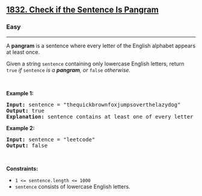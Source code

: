 <h2><a href="https://leetcode.com/problems/check-if-the-sentence-is-pangram/">1832. Check if the Sentence Is Pangram</a></h2><h3>Easy</h3><hr><div style="user-select: auto;"><p style="user-select: auto;">A <strong style="user-select: auto;">pangram</strong> is a sentence where every letter of the English alphabet appears at least once.</p>

<p style="user-select: auto;">Given a string <code style="user-select: auto;">sentence</code> containing only lowercase English letters, return<em style="user-select: auto;"> </em><code style="user-select: auto;">true</code><em style="user-select: auto;"> if </em><code style="user-select: auto;">sentence</code><em style="user-select: auto;"> is a <strong style="user-select: auto;">pangram</strong>, or </em><code style="user-select: auto;">false</code><em style="user-select: auto;"> otherwise.</em></p>

<p style="user-select: auto;">&nbsp;</p>
<p style="user-select: auto;"><strong class="example" style="user-select: auto;">Example 1:</strong></p>

<pre style="user-select: auto;"><strong style="user-select: auto;">Input:</strong> sentence = "thequickbrownfoxjumpsoverthelazydog"
<strong style="user-select: auto;">Output:</strong> true
<strong style="user-select: auto;">Explanation:</strong> sentence contains at least one of every letter of the English alphabet.
</pre>

<p style="user-select: auto;"><strong class="example" style="user-select: auto;">Example 2:</strong></p>

<pre style="user-select: auto;"><strong style="user-select: auto;">Input:</strong> sentence = "leetcode"
<strong style="user-select: auto;">Output:</strong> false
</pre>

<p style="user-select: auto;">&nbsp;</p>
<p style="user-select: auto;"><strong style="user-select: auto;">Constraints:</strong></p>

<ul style="user-select: auto;">
	<li style="user-select: auto;"><code style="user-select: auto;">1 &lt;= sentence.length &lt;= 1000</code></li>
	<li style="user-select: auto;"><code style="user-select: auto;">sentence</code> consists of lowercase English letters.</li>
</ul>
</div>